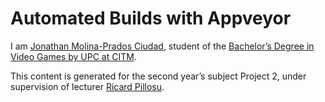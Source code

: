 # Automated Builds with Appveyor

I am [Jonathan Molina-Prados Ciudad](https://es.linkedin.com/in/jonathan-molina-prados-ciudad-366054129), student of the [Bachelor’s Degree in
Video Games by UPC at CITM](https://www.citm.upc.edu/ing/estudis/graus-videojocs). 

This content is generated for the second year’s subject Project 2, under supervision of lecturer
[Ricard Pillosu](https://es.linkedin.com/in/ricardpillosu).




